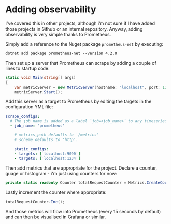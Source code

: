 # Adding observability
I've covered this in other projects, although i'm not sure if I have added those projects in Github or an internal repository. Anyway, adding observability is very simple thanks to Prometheus.

Simply add a reference to the Nuget package `prometheus-net` by executing:
```
dotnet add package prometheus-net --version 4.2.0
```

Then set up a server that Prometheus can scrape by adding a couple of lines to startup code:
```csharp
static void Main(string[] args)
{
    var metricServer = new MetricServer(hostname: "localhost", port: 1234);
    metricServer.Start();
```
Add this server as a target to Prometheus by editing the targets in the configuration YML file:
```yaml
scrape_configs:
  # The job name is added as a label `job=<job_name>` to any timeseries scraped from this config.
  - job_name: 'prometheus'

    # metrics_path defaults to '/metrics'
    # scheme defaults to 'http'.

    static_configs:
    - targets: ['localhost:9090']
    - targets: ['localhost:1234']
```

Then add metrics that are appropriate for the project. Declare a counter, guage or histogram - i'm just using counters for now:

```csharp
private static readonly Counter totalRequestCounter = Metrics.CreateCounter("mifty_requests_total", "Total number of requests");
```

Lastly increment the counter where appropriate:
```csharp            
totalRequestCounter.Inc();
```

And those metrics will flow into Prometheus (every 15 seconds by default) and can then be visualised in Grafana or similar.